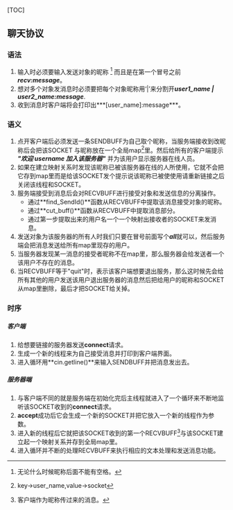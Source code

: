 [TOC]
##  聊天协议
### 语法  
1. 输入时必须要输入发送对象的昵称 [^注1] 而且是在第一个冒号之前***recv:message***。
2. 想对多个对象发消息时必须要把每个对象昵称用‘|’来分割开***user1_name \| user2_name:message***. 
3. 收到消息时客户端将会打印出***[user_name]:message***。


### 语义  
1. 点开客户端后必须发送一条SENDBUFF为自己取个昵称，当服务端接收到改昵称后会把该SOCKET 与昵称放在一个全局map[^注2]里。然后给所有的客户端提示 ***"欢迎 username 加入该服务器"*** 并为该用户显示服务器在线人员。
2. 如果在建立映射关系时发现该昵称已被该服务器在线的人所使用，它就不会把它存到map里而是给该SOCKET发个提示说该昵称已被使使用请重新链接之后关闭该线程和SOCKET。
3. 服务端接受到消息后会对RECVBUFF进行接受对象和发送信息的分离操作。
    * 通过**find_SendId()**函数从RECVBUFF中提取该消息接受对象的昵称。
    * 通过**cut_buff()**函数从RECVBUFF中提取消息部分。
    * 通过第一步提取出来的用户名一个一个映射出接收者的SOCKET来发消息。
2. 发送对象为该服务器的所有人时我们只要在冒号前面写个***all***就可以，然后服务端会把消息发送给所有map里现存的用户。
3. 当服务器发现某一消息的接受者昵称不在map里，那么服务器会给发送者一个该用户不存在的消息。
4. 当RECVBUFF等于"quit"时，表示该客户端想要退出服务，那么这时候先会给所有其他的用户发送该用户退出服务器的消息然后把给用户的昵称和SOCKET从map里删除，最后才把SOCKET给关掉。


### 时序  
##### 客户端
1. 给想要链接的服务器发送**connect**请求。
2. 生成一个新的线程来为自己接受消息并打印到客户端界面。
3. 进入循环用**cin.getline()**来输入SENDBUFF并把消息发出去。



##### 服务器端
1. 与客户端不同的就是服务端在初始化完后主线程就进入了一个循环来不断地监听该SOCKET收到的**connect**请求。
2. **accept**成功后它会生成一个新的SOCKET并把它放入一个新的线程作为参数。
3. 进入新的线程后它就把该SOCKET收到的第一个RECVBUFF[^注3]与该SOCKET建立起一个映射关系并存到全局map里。
4. 进入循环并不断的处理RECVBUFF来执行相应的文本处理和发送消息功能。

[^注1]:无论什么时候昵称后面不能有空格。
[^注2]:key->user_name,value->socket
[^注3]:客户端作为昵称传过来的消息。
